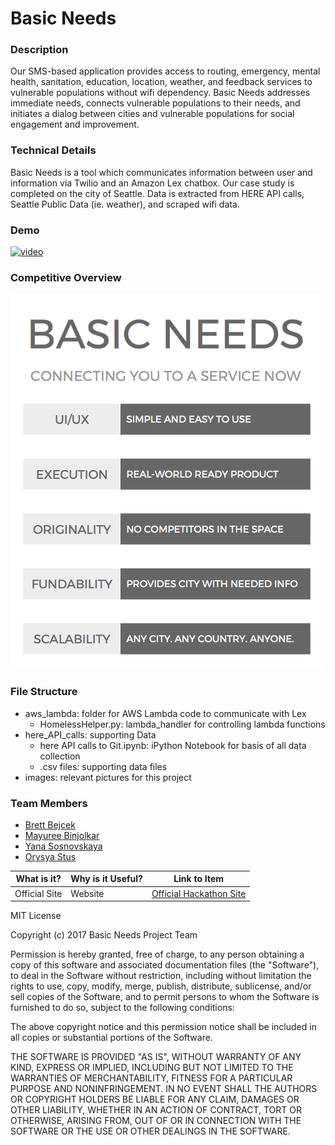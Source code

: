 # Basic Needs

### Description
 
Our SMS-based application provides access to routing, emergency, mental health, sanitation, education, location, weather, and feedback services to vulnerable populations without wifi dependency. Basic Needs addresses immediate needs, connects vulnerable populations to their needs, and initiates a dialog between cities and vulnerable populations for social engagement and improvement.

### Technical Details
Basic Needs is a tool which communicates information between user and information via Twilio and an Amazon Lex chatbox. Our case study is completed on the city of Seattle. Data is extracted from HERE API calls, Seattle Public Data (ie. weather), and scraped wifi data.

### Demo

[![video](https://img.youtube.com/vi/Rk4o2yFx9z0/0.jpg)](https://www.youtube.com/watch?v=Rk4o2yFx9z0)

### Competitive Overview
<img src="images/outline.png" width="500">


### File Structure

* aws_lambda: folder for AWS Lambda code to communicate with Lex
  * HomelessHelper.py: lambda_handler for controlling lambda functions
* here_API_calls: supporting Data
  * here API calls to Git.ipynb: iPython Notebook for basis of all data collection
  * .csv files: supporting data files
* images: relevant pictures for this project

### Team Members

* [Brett Bejcek](https://www.linkedin.com/in/brettbejcek/)
* [Mayuree Binjolkar](https://www.linkedin.com/in/mayuree-binjolkar-974a7133/)
* [Yana Sosnovskaya](https://www.linkedin.com/in/yasosnovskaya/)
* [Orysya Stus](https://www.linkedin.com/in/orysyastus/)

What is it? | Why is it Useful? | Link to Item
--- | --- | ---
Official Site | Website |  [Official Hackathon Site](http://angelhack.com/angelhack-global-hackathon-series-seattle "Official Site")


MIT License

Copyright (c) 2017 Basic Needs Project Team

Permission is hereby granted, free of charge, to any person obtaining a copy
of this software and associated documentation files (the "Software"), to deal
in the Software without restriction, including without limitation the rights
to use, copy, modify, merge, publish, distribute, sublicense, and/or sell
copies of the Software, and to permit persons to whom the Software is
furnished to do so, subject to the following conditions:

The above copyright notice and this permission notice shall be included in all
copies or substantial portions of the Software.

THE SOFTWARE IS PROVIDED "AS IS", WITHOUT WARRANTY OF ANY KIND, EXPRESS OR
IMPLIED, INCLUDING BUT NOT LIMITED TO THE WARRANTIES OF MERCHANTABILITY,
FITNESS FOR A PARTICULAR PURPOSE AND NONINFRINGEMENT. IN NO EVENT SHALL THE
AUTHORS OR COPYRIGHT HOLDERS BE LIABLE FOR ANY CLAIM, DAMAGES OR OTHER
LIABILITY, WHETHER IN AN ACTION OF CONTRACT, TORT OR OTHERWISE, ARISING FROM,
OUT OF OR IN CONNECTION WITH THE SOFTWARE OR THE USE OR OTHER DEALINGS IN THE
SOFTWARE.
